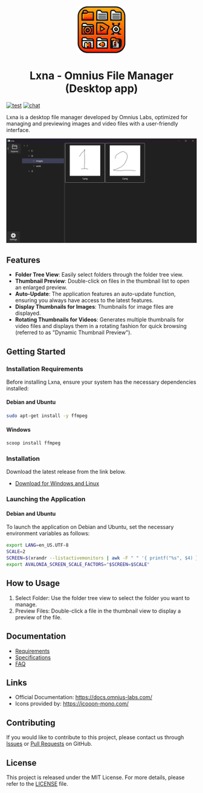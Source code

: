 <p align="center">
<img width="128" src="https://github.com/omnius-labs/lxna-cs/blob/main/docs/logo.png?raw=true" alt="Lxna logo">
</p>

<h1 align="center">Lxna - Omnius File Manager (Desktop app)</h1>

[![test](https://github.com/omnius-labs/lxna-cs/actions/workflows/test.yml/badge.svg?branch=main)](https://github.com/omnius-labs/lxna-cs/actions/workflows/test.yml)
[![chat](https://badges.gitter.im/omnius-labs.svg)](https://gitter.im/omnius-labs/community)

Lxna is a desktop file manager developed by Omnius Labs, optimized for managing and previewing images and video files with a user-friendly interface.

![Demo](/docs/images/demo.png)

## Features

- **Folder Tree View**: Easily select folders through the folder tree view.
- **Thumbnail Preview**: Double-click on files in the thumbnail list to open an enlarged preview.
- **Auto-Update**: The application features an auto-update function, ensuring you always have access to the latest features.
- **Display Thumbnails for Images**: Thumbnails for image files are displayed.
- **Rotating Thumbnails for Videos**: Generates multiple thumbnails for video files and displays them in a rotating fashion for quick browsing (referred to as "Dynamic Thumbnail Preview").

## Getting Started

### Installation Requirements

Before installing Lxna, ensure your system has the necessary dependencies installed:

#### Debian and Ubuntu

```sh
sudo apt-get install -y ffmpeg
```

#### Windows

```sh
scoop install ffmpeg
```

### Installation

Download the latest release from the link below.

- [Download for Windows and Linux](https://github.com/omnius-labs/lxna-cs/releases)

### Launching the Application

#### Debian and Ubuntu

To launch the application on Debian and Ubuntu, set the necessary environment variables as follows:

```sh
export LANG=en_US.UTF-8
SCALE=2
SCREEN=$(xrandr --listactivemonitors | awk -F " " '{ printf("%s", $4) }')
export AVALONIA_SCREEN_SCALE_FACTORS="$SCREEN=$SCALE"
```

## How to Usage

1. Select Folder: Use the folder tree view to select the folder you want to manage.
2. Preview Files: Double-click a file in the thumbnail view to display a preview of the file.

## Documentation

- [Requirements](./docs/requirements/index.adoc)
- [Specifications](./docs/specifications/index.adoc)
- [FAQ](./docs/faq.md)

## Links

- Official Documentation: https://docs.omnius-labs.com/
- Icons provided by: https://icooon-mono.com/

## Contributing

If you would like to contribute to this project, please contact us through [Issues](https://github.com/omnius-labs/lxna-cs/issues) or [Pull Requests](https://github.com/omnius-labs/lxna-cs/pulls) on GitHub.

## License

This project is released under the MIT License. For more details, please refer to the [LICENSE](LICENSE.txt) file.

